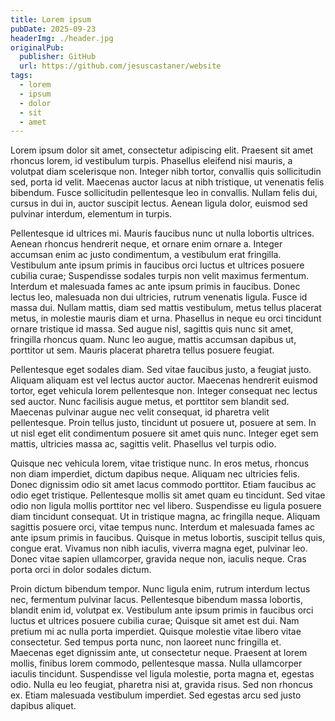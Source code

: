 ```yaml
---
title: Lorem ipsum
pubDate: 2025-09-23
headerImg: ./header.jpg
originalPub:
  publisher: GitHub
  url: https://github.com/jesuscastaner/website
tags:
  - lorem
  - ipsum
  - dolor
  - sit
  - amet
---
```


Lorem ipsum dolor sit amet, consectetur adipiscing elit. Praesent sit amet
rhoncus lorem, id vestibulum turpis. Phasellus eleifend nisi mauris, a volutpat
diam scelerisque non. Integer nibh tortor, convallis quis sollicitudin sed,
porta id velit. Maecenas auctor lacus at nibh tristique, ut venenatis felis
bibendum. Fusce sollicitudin pellentesque leo in convallis. Nullam felis dui,
cursus in dui in, auctor suscipit lectus. Aenean ligula dolor, euismod sed
pulvinar interdum, elementum in turpis.

Pellentesque id ultrices mi. Mauris faucibus nunc ut nulla lobortis ultrices.
Aenean rhoncus hendrerit neque, et ornare enim ornare a. Integer accumsan enim
ac justo condimentum, a vestibulum erat fringilla. Vestibulum ante ipsum primis
in faucibus orci luctus et ultrices posuere cubilia curae; Suspendisse sodales
turpis non velit maximus fermentum. Interdum et malesuada fames ac ante ipsum
primis in faucibus. Donec lectus leo, malesuada non dui ultricies, rutrum
venenatis ligula. Fusce id massa dui. Nullam mattis, diam sed mattis vestibulum,
metus tellus placerat metus, in molestie mauris diam et urna. Phasellus in neque
eu orci tincidunt ornare tristique id massa. Sed augue nisl, sagittis quis nunc
sit amet, fringilla rhoncus quam. Nunc leo augue, mattis accumsan dapibus ut,
porttitor ut sem. Mauris placerat pharetra tellus posuere feugiat.

Pellentesque eget sodales diam. Sed vitae faucibus justo, a feugiat justo.
Aliquam aliquam est vel lectus auctor auctor. Maecenas hendrerit euismod tortor,
eget vehicula lorem pellentesque non. Integer consequat nec lectus sed auctor.
Nunc facilisis augue metus, et porttitor sem blandit sed. Maecenas pulvinar
augue nec velit consequat, id pharetra velit pellentesque. Proin tellus justo,
tincidunt ut posuere ut, posuere at sem. In ut nisl eget elit condimentum
posuere sit amet quis nunc. Integer eget sem mattis, ultricies massa ac,
sagittis velit. Phasellus vel turpis odio.

Quisque nec vehicula lorem, vitae tristique nunc. In eros metus, rhoncus non
diam imperdiet, dictum dapibus neque. Aliquam nec ultricies felis. Donec
dignissim odio sit amet lacus commodo porttitor. Etiam faucibus ac odio eget
tristique. Pellentesque mollis sit amet quam eu tincidunt. Sed vitae odio non
ligula mollis porttitor nec vel libero. Suspendisse eu ligula posuere diam
tincidunt consequat. Ut in tristique magna, ac fringilla neque. Aliquam sagittis
posuere orci, vitae tempus nunc. Interdum et malesuada fames ac ante ipsum
primis in faucibus. Quisque in metus lobortis, suscipit tellus quis, congue
erat. Vivamus non nibh iaculis, viverra magna eget, pulvinar leo. Donec vitae
sapien ullamcorper, gravida neque non, iaculis neque. Cras porta orci in dolor
sodales dictum.

Proin dictum bibendum tempor. Nunc ligula enim, rutrum interdum lectus nec,
fermentum pulvinar lacus. Pellentesque bibendum massa lobortis, blandit enim id,
volutpat ex. Vestibulum ante ipsum primis in faucibus orci luctus et ultrices
posuere cubilia curae; Quisque sit amet est dui. Nam pretium mi ac nulla porta
imperdiet. Quisque molestie vitae libero vitae consectetur. Sed tempus porta
nunc, non laoreet nunc fringilla et. Maecenas eget dignissim ante, ut
consectetur neque. Praesent at lorem mollis, finibus lorem commodo, pellentesque
massa. Nulla ullamcorper iaculis tincidunt. Suspendisse vel ligula molestie,
porta magna et, egestas odio. Nulla eu leo feugiat, pharetra nisi at, gravida
risus. Sed non rhoncus ex. Etiam malesuada vestibulum imperdiet. Sed egestas
arcu sed justo dapibus aliquet.
